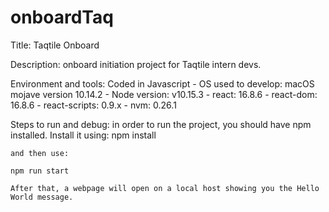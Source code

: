 # onboardTaq

Title: Taqtile Onboard

Description: onboard initiation project for Taqtile intern devs.

Environment and tools: 
    Coded in Javascript 
    - OS used to develop: macOS mojave version 10.14.2
    - Node version: v10.15.3
    - react: 16.8.6
    - react-dom: 16.8.6
    - react-scripts: 0.9.x
    - nvm: 0.26.1

Steps to run and debug: in order to run the project, you should have npm installed. Install it using:
    npm install
    
    and then use:

    npm run start
    
    After that, a webpage will open on a local host showing you the Hello World message.

